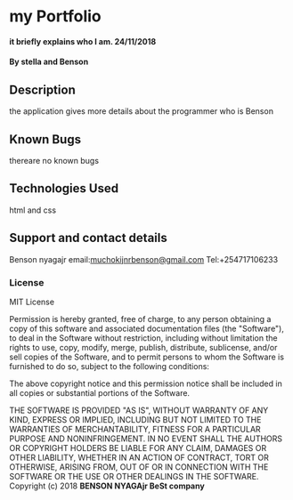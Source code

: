 # my Portfolio
#### it briefly explains who I am. 24/11/2018
#### By **stella and Benson**
## Description
the application gives more details about the programmer who is Benson
## Known Bugs
thereare no known bugs
## Technologies Used
html and css
## Support and contact details
Benson nyagajr
email:muchokijnrbenson@gmail.com
Tel:+254717106233
### License
MIT License

Permission is hereby granted, free of charge, to any person obtaining a copy
of this software and associated documentation files (the "Software"), to deal
in the Software without restriction, including without limitation the rights
to use, copy, modify, merge, publish, distribute, sublicense, and/or sell
copies of the Software, and to permit persons to whom the Software is
furnished to do so, subject to the following conditions:

The above copyright notice and this permission notice shall be included in all
copies or substantial portions of the Software.

THE SOFTWARE IS PROVIDED "AS IS", WITHOUT WARRANTY OF ANY KIND, EXPRESS OR
IMPLIED, INCLUDING BUT NOT LIMITED TO THE WARRANTIES OF MERCHANTABILITY,
FITNESS FOR A PARTICULAR PURPOSE AND NONINFRINGEMENT. IN NO EVENT SHALL THE
AUTHORS OR COPYRIGHT HOLDERS BE LIABLE FOR ANY CLAIM, DAMAGES OR OTHER
LIABILITY, WHETHER IN AN ACTION OF CONTRACT, TORT OR OTHERWISE, ARISING FROM,
OUT OF OR IN CONNECTION WITH THE SOFTWARE OR THE USE OR OTHER DEALINGS IN THE
SOFTWARE.
Copyright (c) 2018 **BENSON NYAGAjr
                     BeSt company**
